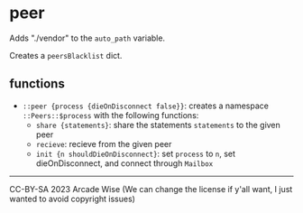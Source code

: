 # peer

Adds "./vendor" to the `auto_path` variable.

Creates a `peersBlacklist` dict.

## functions

- `::peer {process {dieOnDisconnect false}}`: creates a namespace `::Peers::$process` with the following functions:
  - `share {statements}`: share the statements `statements` to the given peer
  - `recieve`: recieve from the given peer
  - `init {n shouldDieOnDisconnect}`: set `process` to `n`, set dieOnDisconnect, and connect through `Mailbox`

<!-- 
OLD DOCS
## functions

- `::peer {process {dieOnDisconnect false}}`: creates a namespace `::Peers::$process` with the following functions:

  - `log {s}`: Log the process name and the string `s`
  - `setupSock`: try and setup the websocket connection
  - `handleWs {chan type msg}`: depending on the type, handle a websocket message or error out
    - type "connect": log connected, and establish a peering in reverse direction, which will implicitly run in a `::Peers::X` namespace
    - type "disconnect": log disconnected, and if `dieOnDisconnect` is true, exit with code 0. Otherwise set `connected` to false and run `setupSock` after 2s
    - type "error": log the error message `msg` and run `setupSock` after 2s
    - type "text": evaluate `msg`
    - type "ping" or "pong": do nothing
  - `run {msg}`: send the message `msg` over the websocket channel, telling the remote instance to evaluate `msg`
  - `init {n shouldDieOnDisconnect}`: set `process` to `n`, then setup the socket, set dieOnDisconnect value, and wait till `connected` becomes true -->



---
CC-BY-SA 2023 Arcade Wise
(We can change the license if y'all want, I just wanted to avoid copyright issues)